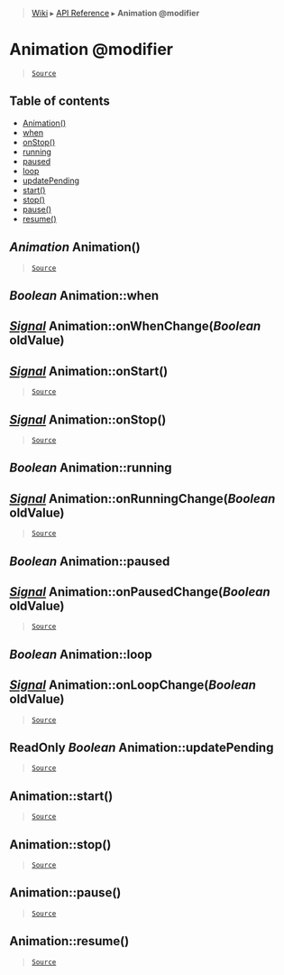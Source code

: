 > [Wiki](Home) ▸ [API Reference](API-Reference) ▸ **Animation @modifier**

Animation @modifier
===================

> [`Source`](/Neft-io/neft/tree/master/src/renderer/types/extensions/animation.litcoffee#animation-modifier)

## Table of contents
  * [Animation()](#animation-animation)
  * [when](#boolean-animationwhen)
  * [onStop()](#signal-animationonstop)
  * [running](#boolean-animationrunning)
  * [paused](#boolean-animationpaused)
  * [loop](#boolean-animationloop)
  * [updatePending](#readonly-boolean-animationupdatepending)
  * [start()](#animationstart)
  * [stop()](#animationstop)
  * [pause()](#animationpause)
  * [resume()](#animationresume)

*Animation* Animation()
-----------------------

> [`Source`](/Neft-io/neft/tree/master/src/renderer/types/extensions/animation.litcoffee#animation-animation)

*Boolean* Animation::when
-------------------------
## [*Signal*](/Neft-io/neft/wiki/Signal-API.md#class-signal) Animation::onWhenChange(*Boolean* oldValue)
[*Signal*](/Neft-io/neft/wiki/Signal-API.md#class-signal) Animation::onStart()
-----------------------------

> [`Source`](/Neft-io/neft/tree/master/src/renderer/types/extensions/animation.litcoffee#boolean-animationwhen-signal-animationonwhenchangeboolean-oldvaluesignal-animationonstart)

[*Signal*](/Neft-io/neft/wiki/Signal-API.md#class-signal) Animation::onStop()
----------------------------

> [`Source`](/Neft-io/neft/tree/master/src/renderer/types/extensions/animation.litcoffee#signal-animationonstop)

*Boolean* Animation::running
----------------------------
## [*Signal*](/Neft-io/neft/wiki/Signal-API.md#class-signal) Animation::onRunningChange(*Boolean* oldValue)

> [`Source`](/Neft-io/neft/tree/master/src/renderer/types/extensions/animation.litcoffee#boolean-animationrunning-signal-animationonrunningchangeboolean-oldvalue)

*Boolean* Animation::paused
---------------------------
## [*Signal*](/Neft-io/neft/wiki/Signal-API.md#class-signal) Animation::onPausedChange(*Boolean* oldValue)

> [`Source`](/Neft-io/neft/tree/master/src/renderer/types/extensions/animation.litcoffee#boolean-animationpaused-signal-animationonpausedchangeboolean-oldvalue)

*Boolean* Animation::loop
-------------------------
## [*Signal*](/Neft-io/neft/wiki/Signal-API.md#class-signal) Animation::onLoopChange(*Boolean* oldValue)

> [`Source`](/Neft-io/neft/tree/master/src/renderer/types/extensions/animation.litcoffee#boolean-animationloop-signal-animationonloopchangeboolean-oldvalue)

ReadOnly *Boolean* Animation::updatePending
-------------------------------------------

> [`Source`](/Neft-io/neft/tree/master/src/renderer/types/extensions/animation.litcoffee#readonly-boolean-animationupdatepending)

Animation::start()
------------------

> [`Source`](/Neft-io/neft/tree/master/src/renderer/types/extensions/animation.litcoffee#animationstart)

Animation::stop()
-----------------

> [`Source`](/Neft-io/neft/tree/master/src/renderer/types/extensions/animation.litcoffee#animationstop)

Animation::pause()
------------------

> [`Source`](/Neft-io/neft/tree/master/src/renderer/types/extensions/animation.litcoffee#animationpause)

Animation::resume()
-------------------

> [`Source`](/Neft-io/neft/tree/master/src/renderer/types/extensions/animation.litcoffee#animationresume)

